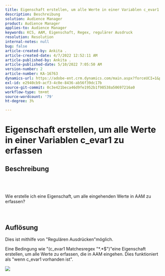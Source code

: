```yaml
---
title: Eigenschaft erstellen, um alle Werte in einer Variablen c_evar1 zu erfassen
description: Beschreibung
solution: Audience Manager
product: Audience Manager
applies-to: Audience Manager
keywords: KCS, AAM, Eigenschaft, Regex, regulärer Ausdruck
resolution: Resolution
internal-notes: null
bug: false
article-created-by: Ankita .
article-created-date: 4/7/2022 12:52:11 AM
article-published-by: Ankita .
article-published-date: 5/10/2022 7:05:50 AM
version-number: 2
article-number: KA-16763
dynamics-url: https://adobe-ent.crm.dynamics.com/main.aspx?forceUCI=1&pagetype=entityrecord&etn=knowledgearticle&id=da96daf3-0cb6-ec11-983f-000d3a5d0d94
exl-id: e2940cb9-acf3-4c0e-8436-ab56f39dc17b
source-git-commit: 0c3e421beca46d9fe1952b1f98538a50697216a0
workflow-type: tm+mt
source-wordcount: '79'
ht-degree: 3%

---
```


# Eigenschaft erstellen, um alle Werte in einer Variablen c_evar1 zu erfassen

## Beschreibung

<br><br><br>Wie erstelle ich eine Eigenschaft, um alle eingehenden Werte in AAM zu erfassen?<br><br><br>

## Auflösung


Dies ist mithilfe von &quot;Regulären Ausdrücken&quot;möglich.

Eine Bedingung wie &quot;(c_evar1 Matchesregex &quot;\*.\*$&quot;)&quot;eine Eigenschaft erstellen, um alle Werte zu erfassen, die in AAM eingehen. Dies funktioniert als &quot;wenn c_evar1 vorhanden ist&quot;.



![](assets/1b1452cb-a86b-eb11-a812-00224803aaf7.png)
